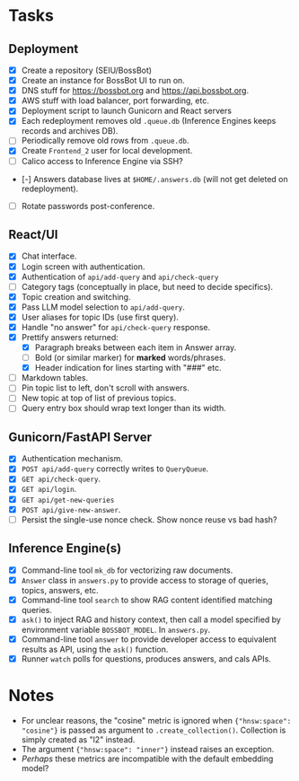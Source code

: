 # Tasks

## Deployment

- [X] Create a repository (SEIU/BossBot)
- [X] Create an instance for BossBot UI to run on.
- [X] DNS stuff for https://bossbot.org and https://api.bossbot.org.
- [X] AWS stuff with load balancer, port forwarding, etc.
- [X] Deployment script to launch Gunicorn and React servers
- [X] Each redeployment removes old `.queue.db`
      (Inference Engines keeps records and archives DB).
- [ ] Periodically remove old rows from `.queue.db`.
- [X] Create `Frontend_2` user for local development.
- [ ] Calico access to Inference Engine via SSH?
- [-] Answers database lives at `$HOME/.answers.db`
      (will not get deleted on redeployment).
- [ ] Rotate passwords post-conference.

## React/UI

- [X] Chat interface.
- [X] Login screen with authentication.
- [X] Authentication of `api/add-query` and `api/check-query`
- [ ] Category tags (conceptually in place, but need to decide specifics).
- [X] Topic creation and switching.
- [X] Pass LLM model selection to `api/add-query`.
- [X] User aliases for topic IDs (use first query).
- [X] Handle "no answer" for `api/check-query` response.
- [X] Prettify answers returned:
  - [X] Paragraph breaks between each item in Answer array.
  - [ ] Bold (or similar marker) for **marked** words/phrases.
  - [X] Header indication for lines starting with "###" etc.
- [ ] Markdown tables.
- [ ] Pin topic list to left, don't scroll with answers.
- [ ] New topic at top of list of previous topics.
- [ ] Query entry box should wrap text longer than its width.

## Gunicorn/FastAPI Server

- [X] Authentication mechanism.
- [X] `POST api/add-query` correctly writes to `QueryQueue`.
- [X] `GET api/check-query`.
- [X] `GET api/login`.
- [X] `GET api/get-new-queries`
- [X] `POST api/give-new-answer`.
- [ ] Persist the single-use nonce check.  Show nonce reuse vs bad hash? 

## Inference Engine(s)

- [X] Command-line tool `mk_db` for vectorizing raw documents.
- [X] `Answer` class in `answers.py` to provide access to storage of queries,
      topics, answers, etc.
- [X] Command-line tool `search` to show RAG content identified matching queries.
- [X] `ask()` to inject RAG and history context, then call a model specified by
      environment variable `BOSSBOT_MODEL`. In `answers.py`.
- [X] Command-line tool `answer` to provide developer access to equivalent
      results as API, using the `ask()` function.
- [X] Runner `watch` polls for questions, produces answers, and cals APIs.

# Notes

- For unclear reasons, the "cosine" metric is ignored when `{"hnsw:space":
"cosine"}` is passed as argument to `.create_collection()`. Collection
  is simply created as "l2" instead.
- The argument `{"hnsw:space": "inner"}` instead raises an exception.
- _Perhaps_ these metrics are incompatible with the default embedding model?
